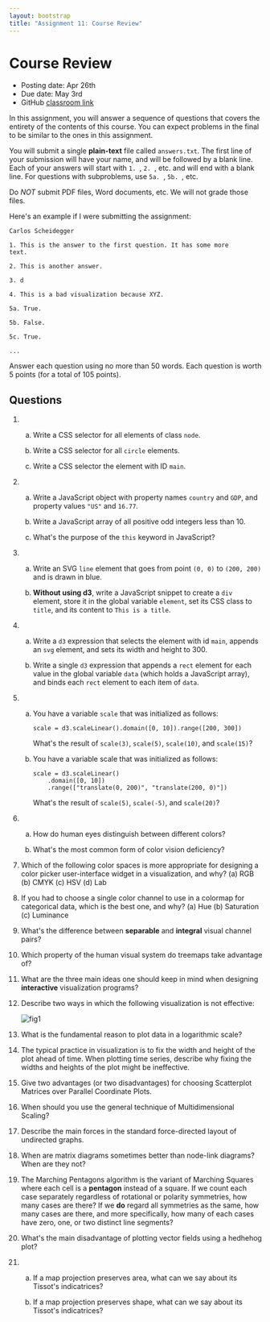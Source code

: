 ```yaml
---
layout: bootstrap
title: "Assignment 11: Course Review"
---
```


<style type="text/css">
    ol ol { list-style-type: lower-alpha; }
</style>

# Course Review

- Posting date: Apr 26th
- Due date: May 3rd
- GitHub [classroom link](https://classroom.github.com/a/RRedf1X5)

In this assignment, you will answer a sequence of questions that
covers the entirety of the contents of this course. You can expect
problems in the final to be similar to the ones in this assignment.

You will submit a single **plain-text** file called `answers.txt`. The
first line of your submission will have your name, and will be
followed by a blank line. Each of your answers will start with `1. `,
`2. `, etc. and will end with a blank line. For questions with
subproblems, use `5a. `, `5b. `, etc. 

Do *NOT* submit PDF files, Word documents, etc. We will not grade
those files.

Here's an example if I were submitting the assignment:

    Carlos Scheidegger
	
    1. This is the answer to the first question. It has some more
    text.
	
	2. This is another answer.
	
    3. d
	
	4. This is a bad visualization because XYZ.
	
	5a. True.
    
    5b. False.
	
	5c. True.
	
	...

Answer each question using no more than 50 words. Each question is
worth 5 points (for a total of 105 points).

## Questions

1. 1. Write a CSS selector for all elements of class `node`.

   2. Write a CSS selector for all `circle` elements.
   
   3. Write a CSS selector the element with ID `main`.

2. 1. Write a JavaScript object with property names `country`
   and `GDP`, and property values `"US"` and `16.77`.
   
   2. Write a JavaScript array of all positive odd integers less than 10.
   
   3. What's the purpose of the `this` keyword in JavaScript?

3. 1. Write an SVG `line` element that goes from point `(0, 0)` to
      `(200, 200)` and is drawn in blue.

   2. **Without using d3**, write a JavaScript snippet  to create a `div`
       element, store it in the global variable `element`, set its CSS
       class to `title`, and its content to `This is a title`.
	   
4. 1. Write a `d3` expression that selects the element with id `main`,
      appends an `svg` element, and sets its width and height to 300.

   2. Write a single `d3` expression that appends a `rect` element for
      each value in the global variable `data` (which holds a
      JavaScript array), and binds each `rect` element to each item of
      `data`.

5. 1. You have a variable `scale` that was initialized as follows:

          scale = d3.scaleLinear().domain([0, 10]).range([200, 300])
	  
      What's the result of `scale(3)`, `scale(5)`, `scale(10)`, and `scale(15)`?
   
   2. You have a variable scale that was initialized as follows:
   
          scale = d3.scaleLinear()
		      .domain([0, 10])
			  .range(["translate(0, 200)", "translate(200, 0)"])
   
      What's the result of `scale(5)`, `scale(-5)`, and `scale(20)`?
	  
6. 1. How do human eyes distinguish between different colors?

   2. What's the most common form of color vision deficiency?

7. Which of the following color spaces is more appropriate for
   designing a color picker user-interface widget in a visualization,
   and why? (a) RGB (b) CMYK (c) HSV (d) Lab

8. If you had to choose a single color channel to use in a colormap
   for categorical data, which is the best one, and why? (a) Hue (b)
   Saturation (c) Luminance

9. What's the difference between **separable** and **integral**
   visual channel pairs?

10. Which property of the human visual system do treemaps take
    advantage of?
	
11. What are the three main ideas one should keep in mind when
    designing **interactive** visualization programs?

12. Describe two ways in which the following visualization is not
    effective:
	
	![fig1](assignment_11/fig1.png)

13. What is the fundamental reason to plot data in a logarithmic
    scale?

14. The typical practice in visualization is to fix the width and
    height of the plot ahead of time. When plotting time series,
    describe why fixing the widths and heights of the plot might be
    ineffective.

15. Give two advantages (or two disadvantages) for choosing
    Scatterplot Matrices over Parallel Coordinate Plots.
	
16. When should you use the general technique of Multidimensional
    Scaling?

17. Describe the main forces in the standard force-directed layout of
    undirected graphs.

18. When are matrix diagrams sometimes better than node-link diagrams?
    When are they not?
	
19. The Marching Pentagons algorithm is the variant of Marching
    Squares where each cell is a **pentagon** instead of a square. If
    we count each case separately regardless of rotational or polarity
    symmetries, how many cases are there? If we **do** regard all
    symmetries as the same, how many cases are there, and more
    specifically, how many of each cases have zero, one, or two
    distinct line segments?

20. What's the main disadvantage of plotting vector fields using a
    hedhehog plot?

21. 1. If a map projection preserves area, what can we say about its
    Tissot's indicatrices?
	
	2. If a map projection preserves shape, what can we say about its
	Tissot's indicatrices?
